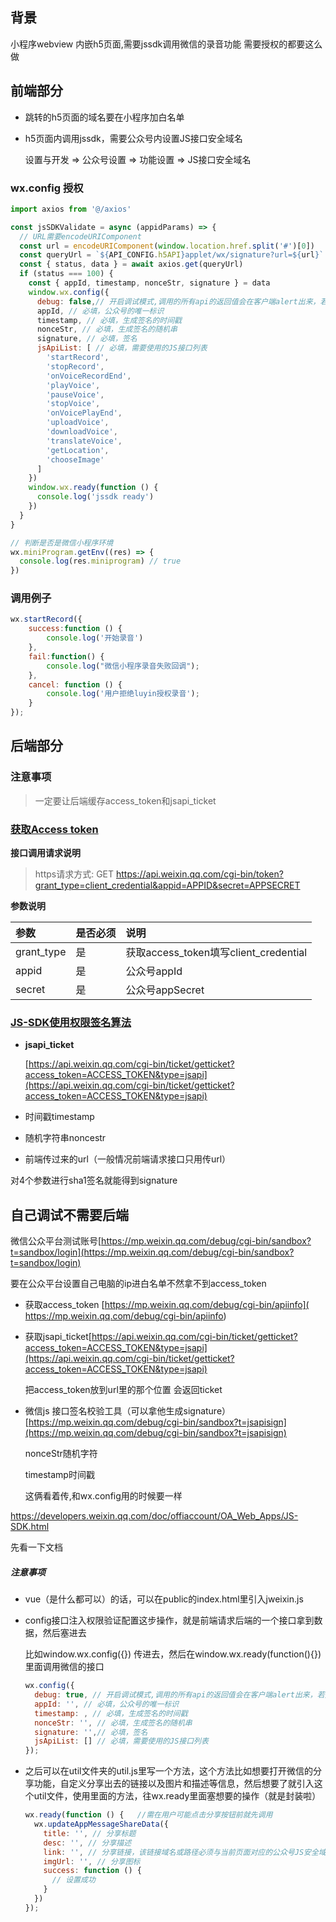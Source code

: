 ## **背景**

小程序webview 内嵌h5页面,需要jssdk调用微信的录音功能
需要授权的都要这么做

## **前端部分**

- 跳转的h5页面的域名要在小程序加白名单

- h5页面内调用jssdk，需要公众号内设置JS接口安全域名

  设置与开发 => 公众号设置 => 功能设置 => JS接口安全域名

### wx.config 授权

```js
import axios from '@/axios'

const jsSDKValidate = async (appidParams) => {
  // URL需要encodeURIComponent
  const url = encodeURIComponent(window.location.href.split('#')[0])
  const queryUrl = `${API_CONFIG.h5API}applet/wx/signature?url=${url}`
  const { status, data } = await axios.get(queryUrl)
  if (status === 100) {
    const { appId, timestamp, nonceStr, signature } = data
    window.wx.config({
      debug: false,// 开启调试模式,调用的所有api的返回值会在客户端alert出来，若要查看传入的参数，可以在pc端打开，参数信息会通过log打出，仅在pc端时才会打印。
      appId, // 必填，公众号的唯一标识
      timestamp, // 必填，生成签名的时间戳
      nonceStr, // 必填，生成签名的随机串
      signature, // 必填，签名
      jsApiList: [ // 必填，需要使用的JS接口列表
        'startRecord',
        'stopRecord',
        'onVoiceRecordEnd',
        'playVoice',
        'pauseVoice',
        'stopVoice',
        'onVoicePlayEnd',
        'uploadVoice',
        'downloadVoice',
        'translateVoice',
        'getLocation',
        'chooseImage'
      ]
    })
    window.wx.ready(function () {
      console.log('jssdk ready')
    })
  }
}

// 判断是否是微信小程序环境
wx.miniProgram.getEnv((res) => {
  console.log(res.miniprogram) // true
})
```

### 调用例子

```js
wx.startRecord({
    success:function () {
        console.log('开始录音')
    },
    fail:function() {
        console.log("微信小程序录音失败回调");
    },
    cancel: function () {
        console.log('用户拒绝luyin授权录音');
    }
});
```

## **后端部分**

### 注意事项

> 一定要让后端缓存access_token和jsapi_ticket

### [获取Access token](https://developers.weixin.qq.com/doc/offiaccount/Basic_Information/Get_access_token.html)

**接口调用请求说明**

> https请求方式: GET https://api.weixin.qq.com/cgi-bin/token?grant_type=client_credential&appid=APPID&secret=APPSECRET

**参数说明**

| 参数       | 是否必须 | 说明                                  |
| :--------- | :------- | :------------------------------------ |
| grant_type | 是       | 获取access_token填写client_credential |
| appid      | 是       | 公众号appId                           |
| secret     | 是       | 公众号appSecret                       |

### [**JS-SDK使用权限签名算法**](https://developers.weixin.qq.com/doc/offiaccount/OA_Web_Apps/JS-SDK.html#62)

- **jsapi_ticket**

  [https://api.weixin.qq.com/cgi-bin/ticket/getticket?access_token=ACCESS_TOKEN&type=jsapi](https://api.weixin.qq.com/cgi-bin/ticket/getticket?access_token=ACCESS_TOKEN&type=jsapi)

- 时间戳timestamp

- 随机字符串noncestr

- 前端传过来的url（一般情况前端请求接口只用传url）

对4个参数进行sha1签名就能得到signature

## **自己调试不需要后端**

微信公众平台测试账号[https://mp.weixin.qq.com/debug/cgi-bin/sandbox?t=sandbox/login](https://mp.weixin.qq.com/debug/cgi-bin/sandbox?t=sandbox/login)

要在公众平台设置自己电脑的ip进白名单不然拿不到access_token

- 获取access_token [https://mp.weixin.qq.com/debug/cgi-bin/apiinfo]( https://mp.weixin.qq.com/debug/cgi-bin/apiinfo)

- 获取jsapi_ticket[https://api.weixin.qq.com/cgi-bin/ticket/getticket?access_token=ACCESS_TOKEN&type=jsapi](https://api.weixin.qq.com/cgi-bin/ticket/getticket?access_token=ACCESS_TOKEN&type=jsapi)

  把access_token放到url里的那个位置 会返回ticket

- 微信js 接口签名校验工具（可以拿他生成signature）[https://mp.weixin.qq.com/debug/cgi-bin/sandbox?t=jsapisign](https://mp.weixin.qq.com/debug/cgi-bin/sandbox?t=jsapisign)

  nonceStr随机字符

  timestamp时间戳

  这俩看着传,和wx.config用的时候要一样

https://developers.weixin.qq.com/doc/offiaccount/OA_Web_Apps/JS-SDK.html

先看一下文档

##### 注意事项

- vue（是什么都可以）的话，可以在public的index.html里引入jweixin.js

- config接口注入权限验证配置这步操作，就是前端请求后端的一个接口拿到数据，然后塞进去

  比如window.wx.config({}) 传进去，然后在window.wx.ready(function(){})里面调用微信的接口

  ```js
  wx.config({
    debug: true, // 开启调试模式,调用的所有api的返回值会在客户端alert出来，若要查看传入的参数，可以在pc端打开，参数信息会通过log打出，仅在pc端时才会打印。
    appId: '', // 必填，公众号的唯一标识
    timestamp: , // 必填，生成签名的时间戳
    nonceStr: '', // 必填，生成签名的随机串
    signature: '',// 必填，签名
    jsApiList: [] // 必填，需要使用的JS接口列表
  });
  ```

- 之后可以在util文件夹的util.js里写一个方法，这个方法比如想要打开微信的分享功能，自定义分享出去的链接以及图片和描述等信息，然后想要了就引入这个util文件，使用里面的方法，往wx.ready里面塞想要的操作（就是封装啦）

  ```js
  wx.ready(function () {   //需在用户可能点击分享按钮前就先调用
    wx.updateAppMessageShareData({ 
      title: '', // 分享标题
      desc: '', // 分享描述
      link: '', // 分享链接，该链接域名或路径必须与当前页面对应的公众号JS安全域名一致
      imgUrl: '', // 分享图标
      success: function () {
        // 设置成功
      }
    })
  }); 
  ```

  

